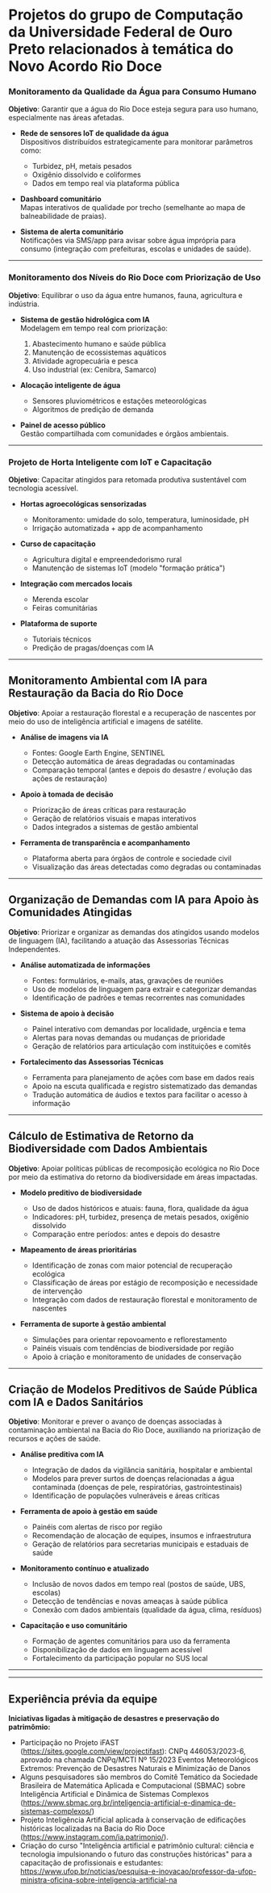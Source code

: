 # Projetos do grupo de Computação da Universidade Federal de Ouro Preto relacionados à temática do Novo Acordo Rio Doce

### Monitoramento da Qualidade da Água para Consumo Humano  
**Objetivo**: Garantir que a água do Rio Doce esteja segura para uso humano, especialmente nas áreas afetadas.  

- **Rede de sensores IoT de qualidade da água**  
  Dispositivos distribuídos estrategicamente para monitorar parâmetros como:  
  - Turbidez, pH, metais pesados  
  - Oxigênio dissolvido e coliformes  
  - Dados em tempo real via plataforma pública  

- **Dashboard comunitário**  
  Mapas interativos de qualidade por trecho (semelhante ao mapa de balneabilidade de praias).  

- **Sistema de alerta comunitário**  
  Notificações via SMS/app para avisar sobre água imprópria para consumo (integração com prefeituras, escolas e unidades de saúde).  

---

### Monitoramento dos Níveis do Rio Doce com Priorização de Uso  
**Objetivo**: Equilibrar o uso da água entre humanos, fauna, agricultura e indústria.  

- **Sistema de gestão hidrológica com IA**  
  Modelagem em tempo real com priorização:  
  1. Abastecimento humano e saúde pública  
  2. Manutenção de ecossistemas aquáticos  
  3. Atividade agropecuária e pesca  
  4. Uso industrial (ex: Cenibra, Samarco)  

- **Alocação inteligente de água**  
  - Sensores pluviométricos e estações meteorológicas  
  - Algoritmos de predição de demanda  

- **Painel de acesso público**  
  Gestão compartilhada com comunidades e órgãos ambientais.  

---

### Projeto de Horta Inteligente com IoT e Capacitação  
**Objetivo**: Capacitar atingidos para retomada produtiva sustentável com tecnologia acessível.  

- **Hortas agroecológicas sensorizadas**  
  - Monitoramento: umidade do solo, temperatura, luminosidade, pH  
  - Irrigação automatizada + app de acompanhamento  

- **Curso de capacitação**  
  - Agricultura digital e empreendedorismo rural  
  - Manutenção de sistemas IoT (modelo "formação prática")  

- **Integração com mercados locais**  
  - Merenda escolar  
  - Feiras comunitárias

- **Plataforma de suporte**  
  - Tutoriais técnicos  
  - Predição de pragas/doenças com IA  

---

## Monitoramento Ambiental com IA para Restauração da Bacia do Rio Doce
**Objetivo**: Apoiar a restauração florestal e a recuperação de nascentes por meio do uso de inteligência artificial e imagens de satélite.

- **Análise de imagens via IA**
  - Fontes: Google Earth Engine, SENTINEL
  - Detecção automática de áreas degradadas ou contaminadas
  - Comparação temporal (antes e depois do desastre / evolução das ações de restauração)

- **Apoio à tomada de decisão**
  - Priorização de áreas críticas para restauração
  - Geração de relatórios visuais e mapas interativos
  - Dados integrados a sistemas de gestão ambiental

- **Ferramenta de transparência e acompanhamento**
  - Plataforma aberta para órgãos de controle e sociedade civil
  - Visualização das áreas detectadas como degradas ou contaminadas

---

## Organização de Demandas com IA para Apoio às Comunidades Atingidas
**Objetivo**: Priorizar e organizar as demandas dos atingidos usando modelos de linguagem (IA), facilitando a atuação das Assessorias Técnicas Independentes.

- **Análise automatizada de informações**
  - Fontes: formulários, e-mails, atas, gravações de reuniões
  - Uso de modelos de linguagem para extrair e categorizar demandas
  - Identificação de padrões e temas recorrentes nas comunidades

- **Sistema de apoio à decisão**
  - Painel interativo com demandas por localidade, urgência e tema
  - Alertas para novas demandas ou mudanças de prioridade
  - Geração de relatórios para articulação com instituições e comitês

- **Fortalecimento das Assessorias Técnicas**
  - Ferramenta para planejamento de ações com base em dados reais
  - Apoio na escuta qualificada e registro sistematizado das demandas
  - Tradução automática de áudios e textos para facilitar o acesso à informação

---
 
## Cálculo de Estimativa de Retorno da Biodiversidade com Dados Ambientais
**Objetivo**: Apoiar políticas públicas de recomposição ecológica no Rio Doce por meio da estimativa do retorno da biodiversidade em áreas impactadas.

- **Modelo preditivo de biodiversidade**
  - Uso de dados históricos e atuais: fauna, flora, qualidade da água
  - Indicadores: pH, turbidez, presença de metais pesados, oxigênio dissolvido
  - Comparação entre períodos: antes e depois do desastre

- **Mapeamento de áreas prioritárias**
  - Identificação de zonas com maior potencial de recuperação ecológica
  - Classificação de áreas por estágio de recomposição e necessidade de intervenção
  - Integração com dados de restauração florestal e monitoramento de nascentes

- **Ferramenta de suporte à gestão ambiental**
  - Simulações para orientar repovoamento e reflorestamento
  - Painéis visuais com tendências de biodiversidade por região
  - Apoio à criação e monitoramento de unidades de conservação

---

## Criação de Modelos Preditivos de Saúde Pública com IA e Dados Sanitários
**Objetivo**: Monitorar e prever o avanço de doenças associadas à contaminação ambiental na Bacia do Rio Doce, auxiliando na priorização de recursos e ações de saúde.

- **Análise preditiva com IA**
  - Integração de dados da vigilância sanitária, hospitalar e ambiental
  - Modelos para prever surtos de doenças relacionadas a água contaminada (doenças de pele, respiratórias, gastrointestinais)
  - Identificação de populações vulneráveis e áreas críticas

- **Ferramenta de apoio à gestão em saúde**
  - Painéis com alertas de risco por região
  - Recomendação de alocação de equipes, insumos e infraestrutura
  - Geração de relatórios para secretarias municipais e estaduais de saúde

- **Monitoramento contínuo e atualizado**
  - Inclusão de novos dados em tempo real (postos de saúde, UBS, escolas)
  - Detecção de tendências e novas ameaças à saúde pública
  - Conexão com dados ambientais (qualidade da água, clima, resíduos)

- **Capacitação e uso comunitário**
  - Formação de agentes comunitários para uso da ferramenta
  - Disponibilização de dados em linguagem acessível
  - Fortalecimento da participação popular no SUS local

---
---
## Experiência prévia da equipe

**Iniciativas ligadas à mitigação de desastres e preservação do patrimômio:**
- Participação no Projeto iFAST (https://sites.google.com/view/projectifast): CNPq  446053/2023-6, aprovado na chamada CNPq/MCTI Nº 15/2023 Eventos Meteorológicos Extremos: Prevenção de Desastres Naturais e Minimização de Danos
- Alguns pesquisadores são membros do Comitê Temático da Sociedade Brasileira de Matemática Aplicada e Computacional (SBMAC) sobre Inteligência Artificial e Dinâmica de Sistemas Complexos (https://www.sbmac.org.br/inteligencia-artificial-e-dinamica-de-sistemas-complexos/)
- Projeto Inteligência Artificial aplicada à conservação de edificações históricas localizadas na Bacia do Rio Doce (https://www.instagram.com/ia.patrimonio/).
- Criação do curso "Inteligência artificial e patrimônio cultural: ciência e tecnologia impulsionando o futuro das construções históricas" para a capacitação de profissionais e estudantes: 			
https://www.ufop.br/noticias/pesquisa-e-inovacao/professor-da-ufop-ministra-oficina-sobre-inteligencia-artificial-na

